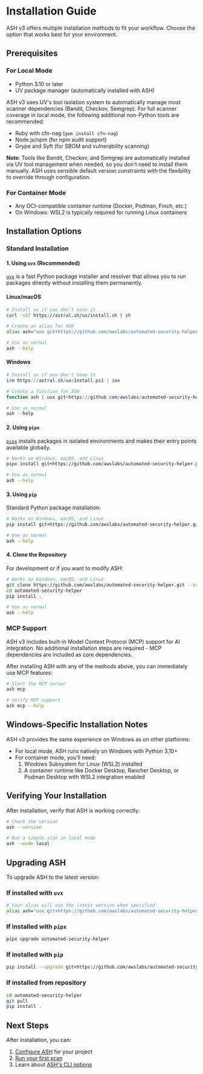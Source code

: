 # Installation Guide

ASH v3 offers multiple installation methods to fit your workflow. Choose the option that works best for your environment.

## Prerequisites

### For Local Mode
- Python 3.10 or later
- UV package manager (automatically installed with ASH)

ASH v3 uses UV's tool isolation system to automatically manage most scanner dependencies (Bandit, Checkov, Semgrep). For full scanner coverage in local mode, the following additional non-Python tools are recommended:
- Ruby with cfn-nag (`gem install cfn-nag`)
- Node.js/npm (for npm audit support)
- Grype and Syft (for SBOM and vulnerability scanning)

**Note**: Tools like Bandit, Checkov, and Semgrep are automatically installed via UV tool management when needed, so you don't need to install them manually. ASH uses sensible default version constraints with the flexibility to override through configuration.

### For Container Mode
- Any OCI-compatible container runtime (Docker, Podman, Finch, etc.)
- On Windows: WSL2 is typically required for running Linux containers

## Installation Options

### Standard Installation

#### 1. Using `uvx` (Recommended)

[`uvx`](https://github.com/astral-sh/uv) is a fast Python package installer and resolver that allows you to run packages directly without installing them permanently.

#### Linux/macOS
```bash
# Install uv if you don't have it
curl -sSf https://astral.sh/uv/install.sh | sh

# Create an alias for ASH
alias ash="uvx git+https://github.com/awslabs/automated-security-helper.git@v3.1.2"

# Use as normal
ash --help
```

#### Windows
```powershell
# Install uv if you don't have it
irm https://astral.sh/uv/install.ps1 | iex

# Create a function for ASH
function ash { uvx git+https://github.com/awslabs/automated-security-helper.git@v3.1.2 $args }

# Use as normal
ash --help
```

#### 2. Using `pipx`

[`pipx`](https://pypa.github.io/pipx/) installs packages in isolated environments and makes their entry points available globally.

```bash
# Works on Windows, macOS, and Linux
pipx install git+https://github.com/awslabs/automated-security-helper.git@v3.1.2

# Use as normal
ash --help
```

#### 3. Using `pip`

Standard Python package installation:

```bash
# Works on Windows, macOS, and Linux
pip install git+https://github.com/awslabs/automated-security-helper.git@v3.1.2

# Use as normal
ash --help
```

#### 4. Clone the Repository

For development or if you want to modify ASH:

```bash
# Works on Windows, macOS, and Linux
git clone https://github.com/awslabs/automated-security-helper.git --branch v3.1.2
cd automated-security-helper
pip install .

# Use as normal
ash --help
```

### MCP Support

ASH v3 includes built-in Model Context Protocol (MCP) support for AI integration. No additional installation steps are required - MCP dependencies are included as core dependencies.

After installing ASH with any of the methods above, you can immediately use MCP features:

```bash
# Start the MCP server
ash mcp

# Verify MCP support
ash mcp --help
```

## Windows-Specific Installation Notes

ASH v3 provides the same experience on Windows as on other platforms:

- For local mode, ASH runs natively on Windows with Python 3.10+
- For container mode, you'll need:
  1. Windows Subsystem for Linux (WSL2) installed
  2. A container runtime like Docker Desktop, Rancher Desktop, or Podman Desktop with WSL2 integration enabled

## Verifying Your Installation

After installation, verify that ASH is working correctly:

```bash
# Check the version
ash --version

# Run a simple scan in local mode
ash --mode local
```

## Upgrading ASH

To upgrade ASH to the latest version:

### If installed with `uvx`
```bash
# Your alias will use the latest version when specified
alias ash="uvx git+https://github.com/awslabs/automated-security-helper.git@v3.1.2"
```

### If installed with `pipx`
```bash
pipx upgrade automated-security-helper
```

### If installed with `pip`
```bash
pip install --upgrade git+https://github.com/awslabs/automated-security-helper.git@v3.1.2
```

### If installed from repository
```bash
cd automated-security-helper
git pull
pip install .
```

## Next Steps

After installation, you can:

1. [Configure ASH](configuration-guide.md) for your project
2. [Run your first scan](quick-start-guide.md)
3. Learn about [ASH's CLI options](cli-reference.md)